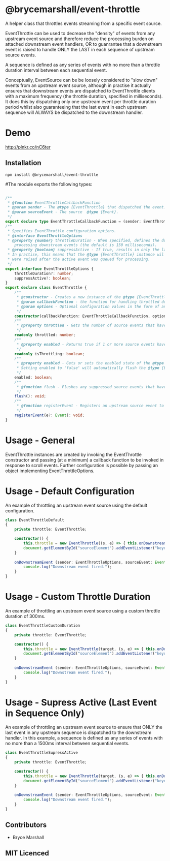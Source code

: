 # @brycemarshall/event-throttle

A helper class that throttles events streaming from a specific event source.

EventThrottle can be used to decrease the "density" of events from any upstream event source and therefore reduce the processing burden on attached downstream event handlers, 
OR to guanrantee that a downstream event is raised to handle ONLY the LAST in each sequence of upstream source events.

A sequence is defined as any series of events with no more than a throttle duration interval between each sequential event.

Conceptually, EventSource can be be loosely considered to "slow down" events from an upstream event source, although in practise it actually ensures that downstream events are 
dispatched to EventThrottle clients with a maximum frequency (the throttle duration, specified in milliseconds). It does this by dispatching only one upstream event
per throttle duration period whilst also guaranteeing that the last event in each upstream sequence will ALWAYS be dispatched to the downstream handler.

# Demo

http://plnkr.co/nC6ter

## Installation

`npm install @brycemarshall/event-throttle`

#The module exports the following types:

```ts

/**
 * @function EventThrottleCallbackFunction
 * @param sender - The @type {EventThrottle} that dispatched the event.
 * @param sourceEvent - The source  @type {Event}.
 */
export declare type EventThrottleCallbackFunction = (sender: EventThrottle, sourceEvent: Event) => void;
/**
 * Specifies EventThrottle configuration options.
 * @interface EventThrottleOptions
 * @property {number} throttleDuration - When specified, defines the duration (in milliseconds) of the minimum delay in between
    processing downstream events (the default is 150 milliseconds).
 * @property {boolean} suppressActive - If true, results in only the last of a sequence of upstream (source) events being fired.
 * In practise, this means that the @type {EventThrottle} instance wil only dispatch a throttled event if no additional upstream events
 * were raised after the active event was queued for processing.
 */
export interface EventThrottleOptions {
    throttleDuration?: number;
    suppressActive?: boolean;
}
export declare class EventThrottle {
    /**
     * @constructor - Creates a new instance of the @type {EventThrottle} class.
     * @param callbackFunction - the function for handling throttled downstream events.
     * @param options - Optional configuration values in the form of an object implementing @type {EventThrottleOptions}.
     */    
    constructor(callbackFunction: EventThrottleCallbackFunction, options?: EventThrottleOptions);
    /**
     * @property throttled - Gets the number of source events that have been suppressed since the last downstream event was dispatched by this instance.
     */
    readonly throttled: number;
    /**
     * @property enabled - Returns true if 1 or more source events have been suppressed since the last downstream event was dispatched by this instance.
     */
    readonly isThrottling: boolean;
    /**
     * @property enabled - Gets or sets the enabled state of the @type {EventThrottle} instance.
     * Setting enabled to 'false' will automatically flush the @type {EventThrottle} instance.
     */
    enabled: boolean;
    /**
     * @function flush - Flushes any suppressed source events that have not yet been processed.
     */
    flush(): void;
    /**
     * @function registerEvent - Registers an upstream source event to be potentially queued for downstream processing.
     */
    registerEvent(e?: Event): void;
}


```
# Usage - General

EventThrottle instances are created by invoking the EventThrottle constructor and passing (at a minimum) a callback function to be invoked in response to scroll events.
Further configuration is possible by passing an object implementing EventThrottleOptions.

# Usage - Default Configuration

An example of throttling an upstream event source using the default configuration.

```ts
class EventThrottleDefault
{
    private throttle: EventThrottle;

    constructor() {
        this.throttle = new EventThrottle((s, e) => { this.onDownstreamEvent(s, e) });
        document.getElementById("sourceElement").addEventListener("keydown", (e) => { this.throttle.registerEvent(e); });
    }
    
    onDownstreamEvent (sender: EventThrottleOptions, sourceEvent: Event) {
        console.log("Downstream event fired.");
    }
}

```

# Usage - Custom Throttle Duration

An example of throttling an upstream event source using a custom throttle duration of 300ms.

```ts
class EventThrottleCustomDuration
{
    private throttle: EventThrottle;

    constructor() {
        this.throttle = new EventThrottle(target, (s, e) => { this.onDownstreamEvent(s, e) }, { throttleDuration: 300 });
        document.getElementById("sourceElement").addEventListener("keydown", (e) => { this.throttle.registerEvent(e); });
    }
    
    onDownstreamEvent (sender: EventThrottleOptions, sourceEvent: Event) {
        console.log("Downstream event fired.");
    }
}

```

# Usage - Supress Active (Last Event in Sequence Only)

An example of throttling an upstream event source to ensure that ONLY the last event in any upstream sequence is dispatched to the downstream handler.
In this example, a sequence is defined as any series of events with no more than a 1500ms interval between sequential events.

```ts
class EventThrottleSupressActive
{
    private throttle: EventThrottle;

    constructor() {
        this.throttle = new EventThrottle(target, (s, e) => { this.onDownstreamEvent(s, e) }, { throttleDuration: 1500, suppressActive: true });
        document.getElementById("sourceElement").addEventListener("keydown", (e) => { this.throttle.registerEvent(e); });
    }
    
    onDownstreamEvent (sender: EventThrottleOptions, sourceEvent: Event) {
        console.log("Downstream event fired.");
    }
}

```

## Contributors

 - Bryce Marshall

## MIT Licenced
